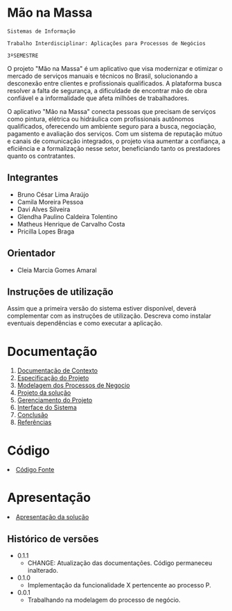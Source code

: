 # Mão na Massa

`Sistemas de Informação`

`Trabalho Interdisciplinar: Aplicações para Processos de Negócios `

`3ºSEMESTRE`

O projeto "Mão na Massa" é um aplicativo que visa modernizar e otimizar o mercado de serviços manuais e técnicos no Brasil,
solucionando a desconexão entre clientes e profissionais qualificados. A plataforma busca resolver a falta de segurança,
a dificuldade de encontrar mão de obra confiável e a informalidade que afeta milhões de trabalhadores.

O aplicativo "Mão na Massa" conecta pessoas que precisam de serviços como pintura,
elétrica ou hidráulica com profissionais autônomos qualificados, oferecendo um ambiente seguro para a busca, negociação,
pagamento e avaliação dos serviços. Com um sistema de reputação mútuo e canais de comunicação integrados,
o projeto visa aumentar a confiança, a eficiência e a formalização nesse setor, beneficiando tanto os prestadores quanto os contratantes.

## Integrantes

* Bruno César Lima Araújo
* Camila Moreira Pessoa
* Davi Alves Silveira
* Glendha Paulino Caldeira Tolentino
* Matheus Henrique de Carvalho Costa
* Pricilla Lopes Braga

## Orientador

* Cleia Marcia Gomes Amaral


## Instruções de utilização

Assim que a primeira versão do sistema estiver disponível, deverá complementar com as instruções de utilização. Descreva como instalar eventuais dependências e como executar a aplicação.

# Documentação

<ol>
<li><a href="docs/1-Contexto.md"> Documentação de Contexto</a></li>
<li><a href="docs/2-Especificação.md"> Especificação do Projeto</a></li>
<li><a href="docs/3-Modelagem-Processos-Negócio.md"> Modelagem dos Processos de Negocio</a></li>
<li><a href="docs/4-Projeto-Solucao.md"> Projeto da solução</a></li>
<li><a href="docs/5-Gerenciamento-Projeto.md"> Gerenciamento do Projeto</a></li>
<li><a href="docs/6-Interface-Sistema.md"> Interface do Sistema</a></li>
<li><a href="docs/7-Conclusão.md"> Conclusão</a></li>
<li><a href="docs/8-Referências.md"> Referências</a></li>
</ol>

# Código

<li><a href="src/README.md"> Código Fonte</a></li>

# Apresentação

<li><a href="presentation/README.md"> Apresentação da solução</a></li>


## Histórico de versões

* 0.1.1
    * CHANGE: Atualização das documentações. Código permaneceu inalterado.
* 0.1.0
    * Implementação da funcionalidade X pertencente ao processo P.
* 0.0.1
    * Trabalhando na modelagem do processo de negócio.

